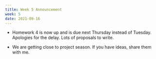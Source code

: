 ```yaml
---
title: Week 5 Announcement
week: 5
date: 2021-09-16
---
```


* Homework 4 is now up and is due next Thursday instead of Tuesday. Apologies for the delay. Lots of proposals 
to write. 

* We are getting close to project season. If you have ideas, share them with me. 